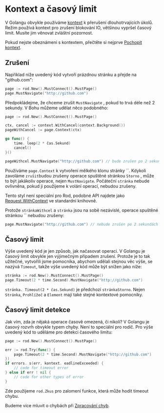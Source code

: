 # Kontext a časový limit

V Golangu obvykle používáme [kontext](https://golang.org/pkg/context/) k přerušení dlouhotrvajících úkolů. Režim používá kontext pro zrušení blokování IO, většinou vypršel časový limit. Musíte jim věnovat zvláštní pozornost.

Pokud nejste obeznámeni s kontextem, přečtěte si nejprve [Pochopit kontext](understand-context.md).

## Zrušení

Například níže uvedený kód vytvoří prázdnou stránku a přejde na "github.com":

```go
page := rod.New().MustConnect().MustPage()
page.MustNavigate("http://github.com")
```

Předpokládejme, že chceme zrušit `MustNavigate` , pokud to trvá déle než 2 sekundy. V Bohu můžeme udělat něco podobného:

```go
page := rod.New().MustConnect().MustPage()

ctx, cancel := context.WithCancel(context.Background())
pageWithCancel := page.Context(ctx)

go func() {
    time. leep(2 * čas.Sekund)
    cancel()
}()

pageWithcel.MustNavigate("http://github.com") // bude zrušen po 2 sekundách
```

Používáme `page.Context` k vytvoření mělkého klonu stránky ``. Kdykoli zavoláme `zrušit`budou zrušeny operace spuštěné stránkou `Storno` , může to být jakákoliv operace, nejen `MustNavigate`. Počáteční `stránka` nebude ovlivněna, pokud ji použijeme k volání operací, nebudou zrušeny.

Tento styl není speciální pro Rod, podobné API najdete jako [Request.WithContext](https://golang.org/pkg/net/http/#Request.WithContext) ve standardní knihovně.

Protože `stránkaWithcel` a `stránka` jsou na sobě nezávislé, operace spuštěné stránkou `` nebudou zrušeny:

```go
page.MustNavigate("http://github.com") // nebude zrušen po 2 sekundách
```

## Časový limit

Výše uvedený kód je jen způsob, jak načasovat operaci. V Golangu je časový limit obvykle jen výjimečným případem zrušení. Protože je to tak užitečné, vytvořili jsme pomocníka, abychom udělali stejnou věc výše, se nazývá `Timeout`, takže výše uvedený kód může být snížen jako níže:

```go
stránka := rod.New().MustConnect().MustPage()
page.Timeout(2 * time.Second).MustNavigate("http://github.com")
```

`stránka. Timeout(2 * čas.Sekund)` je předchozí `stránkaStorno`. Nejen `Stránka`, `Prohlížeč` a `Element` mají také stejné kontextové pomocníky.

## Časový limit detekce

Jak vím, zda je nějaká operace časově omezená, či nikoli? V Golangu je časový rozvrh obvykle typem chyby. Není to speciální pro rodič. Pro výše uvedený kód to uděláme pro detekci časového limitu:

```go
page := rod.New().MustConnect().MustPage()

err := rod.Try(func() {
    page.Timeout(2 * time.Second).MustNavigate("http://github.com")
})
if errors. s(err, kontext. eadlineExceeded) {
    // code for timeout error
} else if err ! nil {
    // code for other types of error
}
```

Zde použijeme `rod.Zkus` pro zalomení funkce, která může hodit timeout chybu.

Budeme více mluvit o chybách při [Zpracování chyb](error-handling.md).
